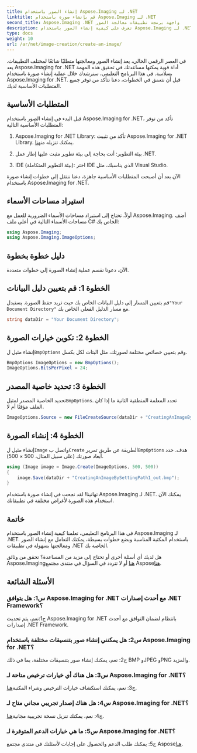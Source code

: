 ```yaml
---
title: إنشاء الصور باستخدام Aspose.Imaging لـ .NET
linktitle: قم بإنشاء صورة باستخدام Aspose.Imaging لـ .NET
second_title: Aspose.Imaging .NET واجهة برمجة تطبيقات معالجة الصور
description: تعرف على كيفية إنشاء الصور باستخدام Aspose.Imaging لـ .NET في هذا البرنامج التعليمي الشامل.
type: docs
weight: 10
url: /ar/net/image-creation/create-an-image/
---
```

في العصر الرقمي الحالي، يعد إنشاء الصور ومعالجتها متطلبًا شائعًا لمختلف التطبيقات. يعد Aspose.Imaging for .NET أداة قوية يمكنها مساعدتك في تحقيق هذه المهمة بسلاسة. في هذا البرنامج التعليمي، سنرشدك خلال عملية إنشاء صورة باستخدام Aspose.Imaging for .NET. قبل أن نتعمق في الخطوات، دعنا نتأكد من توفر جميع المتطلبات الأساسية لديك.

## المتطلبات الأساسية

قبل البدء في إنشاء الصور باستخدام Aspose.Imaging for .NET، تأكد من توفر المتطلبات الأساسية التالية:

1.  Aspose.Imaging for .NET Library: تأكد من تثبيت Aspose.Imaging for .NET Library. يمكنك تنزيله من[هنا](https://releases.aspose.com/imaging/net/).

2. بيئة التطوير: أنت بحاجة إلى بيئة تطوير مثبت عليها إطار عمل .NET.

3. IDE (بيئة التطوير المتكاملة): اختر IDE الذي يناسبك، مثل Visual Studio.

الآن بعد أن أصبحت المتطلبات الأساسية جاهزة، دعنا ننتقل إلى خطوات إنشاء صورة باستخدام Aspose.Imaging for .NET.

## استيراد مساحات الأسماء

أولاً، تحتاج إلى استيراد مساحات الأسماء الضرورية للعمل مع Aspose.Imaging. أضف مساحات الأسماء التالية في أعلى ملف C# الخاص بك:


```csharp
using Aspose.Imaging;
using Aspose.Imaging.ImageOptions;
```

## دليل خطوة بخطوة

الآن، دعونا نقسم عملية إنشاء الصورة إلى خطوات متعددة.

## الخطوة 1: قم بتعيين دليل البيانات

 قم بتعيين المسار إلى دليل البيانات الخاص بك حيث تريد حفظ الصورة. يستبدل`"Your Document Directory"` مع مسار الدليل الفعلي الخاص بك.

```csharp
string dataDir = "Your Document Directory";
```

## الخطوة 2: تكوين خيارات الصورة

 إنشاء مثيل ل`BmpOptions` وقم بتعيين خصائص مختلفة لصورتك، مثل البتات لكل بكسل.

```csharp
BmpOptions ImageOptions = new BmpOptions();
ImageOptions.BitsPerPixel = 24;
```

## الخطوة 3: تحديد خاصية المصدر

 تحديد الخاصية المصدر لمثيل`BmpOptions`. تحدد المعلمة المنطقية الثانية ما إذا كان الملف مؤقتًا أم لا.

```csharp
ImageOptions.Source = new FileCreateSource(dataDir + "CreatingAnImageBySettingPath_out.bmp", false);
```

## الخطوة 4: إنشاء الصورة

 إنشاء مثيل ل`Image` واتصل ب`Create` الطريقة عن طريق تمرير`BmpOptions` هدف. حدد أبعاد صورتك (على سبيل المثال، 500 × 500).

```csharp
using (Image image = Image.Create(ImageOptions, 500, 500))
{
    image.Save(dataDir + "CreatingAnImageBySettingPath1_out.bmp");
}
```

تهانينا! لقد نجحت في إنشاء صورة باستخدام Aspose.Imaging لـ .NET. يمكنك الآن استخدام هذه الصورة لأغراض مختلفة في تطبيقاتك.

## خاتمة

في هذا البرنامج التعليمي، تعلمنا كيفية إنشاء الصور باستخدام Aspose.Imaging لـ .NET. باستخدام المكتبة المناسبة وبضع خطوات بسيطة، يمكنك التعامل مع إنشاء الصور ومعالجتها بسهولة في تطبيقات .NET الخاصة بك.

 هل لديك أي أسئلة أخرى أو تحتاج إلى مزيد من المساعدة؟ تحقق من وثائق Aspose.Imaging[هنا](https://reference.aspose.com/imaging/net/) أو لا تتردد في السؤال في منتدى مجتمع Aspose[هنا](https://forum.aspose.com/).

## الأسئلة الشائعة

### س1: هل يتوافق Aspose.Imaging for .NET مع أحدث إصدارات .NET Framework؟

ج1:نعم، يتم تحديث Aspose.Imaging for .NET بانتظام لضمان التوافق مع أحدث إصدارات .NET Framework.

### س2: هل يمكنني إنشاء صور بتنسيقات مختلفة باستخدام Aspose.Imaging for .NET؟

ج2: نعم، يمكنك إنشاء صور بتنسيقات مختلفة، بما في ذلك BMP وJPEG وPNG والمزيد.

### س3: هل هناك أي خيارات ترخيص متاحة لـ Aspose.Imaging for .NET؟

 ج3: نعم، يمكنك استكشاف خيارات الترخيص وشراء المكتبة[هنا](https://purchase.aspose.com/buy).

### س4: هل هناك إصدار تجريبي مجاني متاح لـ Aspose.Imaging for .NET؟

 ج4: نعم، يمكنك تنزيل نسخة تجريبية مجانية[هنا](https://releases.aspose.com/imaging/net/).

### س5: ما هي خيارات الدعم المتوفرة لـ Aspose.Imaging for .NET؟

 ج5: يمكنك طلب الدعم والحصول على إجابات لأسئلتك في منتدى مجتمع Aspose[هنا](https://forum.aspose.com/).